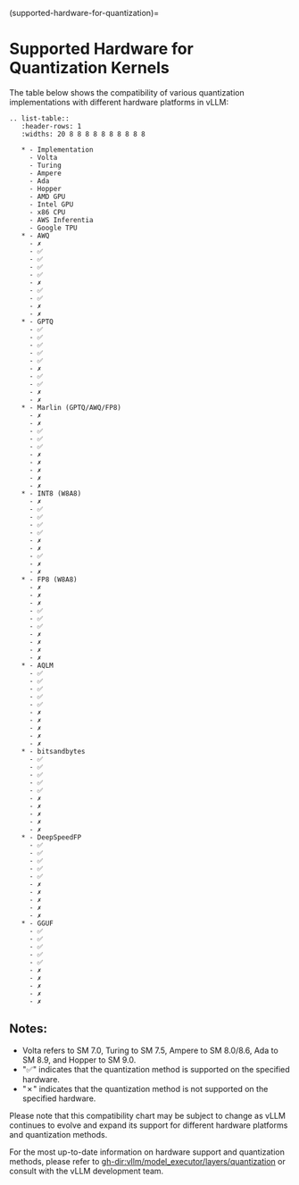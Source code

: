 (supported-hardware-for-quantization)=

# Supported Hardware for Quantization Kernels

The table below shows the compatibility of various quantization implementations with different hardware platforms in vLLM:

```{eval-rst}
.. list-table::
   :header-rows: 1
   :widths: 20 8 8 8 8 8 8 8 8 8 8

   * - Implementation
     - Volta
     - Turing
     - Ampere
     - Ada
     - Hopper
     - AMD GPU
     - Intel GPU
     - x86 CPU
     - AWS Inferentia
     - Google TPU
   * - AWQ
     - ✗
     - ✅︎
     - ✅︎
     - ✅︎
     - ✅︎
     - ✗
     - ✅︎
     - ✅︎
     - ✗
     - ✗
   * - GPTQ
     - ✅︎
     - ✅︎
     - ✅︎
     - ✅︎
     - ✅︎
     - ✗
     - ✅︎
     - ✅︎
     - ✗
     - ✗
   * - Marlin (GPTQ/AWQ/FP8)
     - ✗
     - ✗
     - ✅︎
     - ✅︎
     - ✅︎
     - ✗
     - ✗
     - ✗
     - ✗
     - ✗
   * - INT8 (W8A8)
     - ✗
     - ✅︎
     - ✅︎
     - ✅︎
     - ✅︎
     - ✗
     - ✗
     - ✅︎
     - ✗
     - ✗
   * - FP8 (W8A8)
     - ✗
     - ✗
     - ✗
     - ✅︎
     - ✅︎
     - ✅︎
     - ✗
     - ✗
     - ✗
     - ✗
   * - AQLM
     - ✅︎
     - ✅︎
     - ✅︎
     - ✅︎
     - ✅︎
     - ✗
     - ✗
     - ✗
     - ✗
     - ✗
   * - bitsandbytes
     - ✅︎
     - ✅︎
     - ✅︎
     - ✅︎
     - ✅︎
     - ✗
     - ✗
     - ✗
     - ✗
     - ✗
   * - DeepSpeedFP
     - ✅︎
     - ✅︎
     - ✅︎
     - ✅︎
     - ✅︎
     - ✗
     - ✗
     - ✗
     - ✗
     - ✗
   * - GGUF
     - ✅︎
     - ✅︎
     - ✅︎
     - ✅︎
     - ✅︎
     - ✗
     - ✗
     - ✗
     - ✗
     - ✗
```

## Notes:

- Volta refers to SM 7.0, Turing to SM 7.5, Ampere to SM 8.0/8.6, Ada to SM 8.9, and Hopper to SM 9.0.
- "✅︎" indicates that the quantization method is supported on the specified hardware.
- "✗" indicates that the quantization method is not supported on the specified hardware.

Please note that this compatibility chart may be subject to change as vLLM continues to evolve and expand its support for different hardware platforms and quantization methods.

For the most up-to-date information on hardware support and quantization methods, please refer to <gh-dir:vllm/model_executor/layers/quantization> or consult with the vLLM development team.
